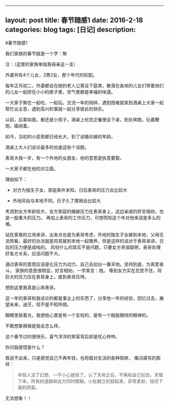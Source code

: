 
---
layout: post
title: 春节随感1
date: 2016-2-18
categories: blog
tags: [日记]
description: 
---
#春节随感1

我们家族的春节就是一个字：聚

注：（这里的家族单指我母亲这一支）


外婆共有4个儿女，2男2女，那个年代的标配。

每年正月初二，外婆都会在她的老人公寓设下筵席，散落在各地的儿女们带着他们的儿女一起挤在小小的房子里，空气里都是幸福的味道。

一大家子聚在一起吃，一起玩，交流一年的琐碎，遇到困难就拿到酒桌上大家一起帮忙出主意，遇到高兴的事就一起分享彼此的快乐。


以前，后辈如我，都还是小孩子，酒桌上吃完正餐便会下桌，到处奔跑，玩着鞭炮，嬉闹着。

如今，当初的小屁孩都已经长大，到了谈婚论嫁的年龄。

酒桌上大人们谈论最多的也是这些个话题。

表哥大我一岁，有一个外地的女朋友，他的意思是执意要娶。

一大家子都在他的对立面。

理由如下：

- 对方为独生子女，家庭条件未知，日后表哥的压力会比较大

- 外地风俗与本地不同，日子久了摩擦会比较大

考虑到女方年龄较大，女方家庭的婚嫁压力在表哥身上，这边亲戚的好言相劝，也是一股重大的压力。
再加上表哥的工作压力，可想而知这个年对他来说是多么的难。


站在家族的立场来讲，出发点也是为表哥考虑，外地的独生子女嫁到本地，父母无法照看，最好的办法就是将其接到本地一起赡养，但是这样的话对于表哥来讲，日后的压力便是成吨的。
风俗什么的其实不是问题，只要女方贤淑聪明，表哥处理好各方关系，应该问题不大。

通过表哥的意思应该是化压力为动力，自己去创出一番天地。坚持到底，为真爱奋斗。
家族的意思很明显，好言相劝，一字真言：拖。
等到女方实在忍受不住，将巨大的压力压在表哥身上，直到表哥压垮。

想到这里我真是心疼表哥。


这一年的表哥和我谈论的都是事业上的东西了，分享他一年的经验，回忆过去，展望未来，迷茫，但不是不知所措。

眼睛里放着光，我想他心里是有一个支柱的，是有一个殷殷期待的眼神的。

不敢想象换做是我会怎么样。

这个春节过的很快乐，喜气洋洋的笑容背后却是忧心忡忡。

你问我感悟是什么？

我说不出来，只是感觉自己不再年轻，也将面对生活的各种琐碎，
像冯唐写的那样：
>年轻人没了幻想，一不小心就俗了。认了天命之后，不再和自己较劲，天暗下来，所有的道路和远方同时模糊，小肚腩立刻鼓起来，非常柔软，挡住下面的阴茎。


无法想象！！




